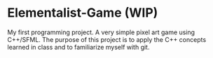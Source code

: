 # Elementalist-Game (WIP)
My first programming project. A very simple pixel art game using C++/SFML. The purpose of this project is to apply the C++ concepts learned in class and to familiarize myself with git.
